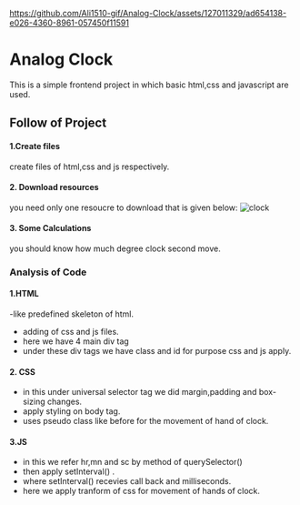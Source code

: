 https://github.com/Ali1510-gif/Analog-Clock/assets/127011329/ad654138-e026-4360-8961-057450f11591

# Analog Clock
This is a simple frontend project in which basic html,css and javascript are used.

## Follow of Project

#### 1.Create files
create files of html,css and js respectively.

#### 2. Download resources
you need only one resoucre to download that is given below:
![clock](https://github.com/Ali1510-gif/Analog-Clock/assets/127011329/a81e6305-b27f-49f4-a2f0-6f2b65f7eb9e)

#### 3. Some Calculations
you should know how much degree clock second move.

### Analysis of Code

#### 1.HTML
-like predefined skeleton of html.
- adding of css and js files.
- here we have 4 main div tag
- under these div tags we have class and id for purpose css and js apply.

#### 2. CSS
- in this under universal selector tag we did margin,padding and box-sizing changes.
- apply styling on body tag.
- uses pseudo class like before for the movement of hand of clock.

#### 3.JS
- in this we refer hr,mn and sc by method of querySelector()
- then apply setInterval() .
- where setInterval() recevies call back and milliseconds.
- here we apply tranform of css for movement of hands of clock.

 




